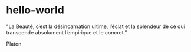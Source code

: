 # hello-world

"La Beauté, c’est la désincarnation ultime, l’éclat et la splendeur de ce qui transcende absolument l’empirique et le concret."

Platon
